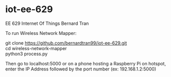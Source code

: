 # iot-ee-629

EE 629
Internet Of Things
Bernard Tran

To run Wireless Network Mapper:

git clone https://github.com/bernardtran99/iot-ee-629.git<br>
cd wireless-network-mapper<br>
python3 process.py

Then go to localhost:5000 or on a phone hosting a Raspberry Pi on hotspot, enter the IP Address followed by the port number (ex: 192.168.1.2:5000)
